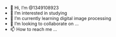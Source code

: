 - 👋 Hi, I’m @1349108923
- 👀 I’m interested in studying
- 🌱 I’m currently learning digital image processing
- 💞️ I’m looking to collaborate on ...
- 📫 How to reach me ...

<!---
1349108923/1349108923 is a ✨ special ✨ repository because its `README.md` (this file) appears on your GitHub profile.
You can click the Preview link to take a look at your changes.
--->
